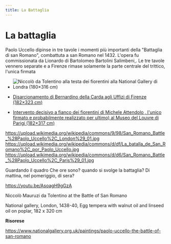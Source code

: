 ```yaml
---
title: La Battaglia
---
```


# La battaglia

Paolo Uccello dipinse in tre tavole i momenti più importanti della "Battaglia di san Romano", combattuta a san Romano nel 1432. L'opera fu commissionata da Lionardo di Bartolomeo Bartolini Salimbeni,.
Le tre tavole vennero separate e a Firenze rimase solamente la parte centrale del trittico, l'unica firmata

- ![Niccolò da Tolentino alla testa dei fiorentini alla National Gallery di Londra (180×316 cm)](
https://upload.wikimedia.org/wikipedia/commons/9/98/San_Romano_Battle_%28Paolo_Uccello%2C_London%29_01.jpg)

- [Disarcionamento di Bernardino della Carda agli Uffizi di Firenze (182×323 cm)]( https://upload.wikimedia.org/wikipedia/commons/d/df/La_batalla_de_San_Romano%2C_por_Paolo_Uccello.jpg)

- [Intervento decisivo a fianco dei fiorentini di Michele Attendolo , l'unico firmato e probabilmente realizzato per ultimo) al Museo del Louvre di Parigi (182×317  cm)]( https://upload.wikimedia.org/wikipedia/commons/d/d6/San_Romano_Battle_%28Paolo_Uccello%2C_Paris%29_01.jpg)

https://upload.wikimedia.org/wikipedia/commons/9/98/San_Romano_Battle_%28Paolo_Uccello%2C_London%29_01.jpg
https://upload.wikimedia.org/wikipedia/commons/d/df/La_batalla_de_San_Romano%2C_por_Paolo_Uccello.jpg
https://upload.wikimedia.org/wikipedia/commons/d/d6/San_Romano_Battle_%28Paolo_Uccello%2C_Paris%29_01.jpg

Guardando il quadro
Che ore sono? quando si svolge la battaglia? Di mattina, nel pomeriggio, di sera?

https://youtu.be/AsoagH9gGzA



Niccolò Mauruzi da Tolentino at the Battle of San Romano

National gallery, London, 1438-40, Egg tempera with walnut oil and linseed oil on poplar, 182 x 320 cm


**Risorese**


https://www.nationalgallery.org.uk/paintings/paolo-uccello-the-battle-of-san-romano
